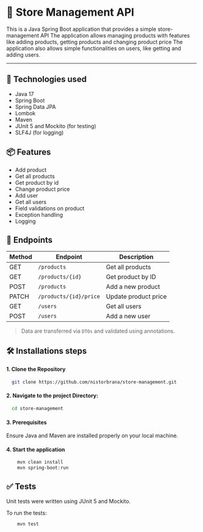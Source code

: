 # 🛒 Store Management API
This is a Java Spring Boot application that provides a simple store-management API
The application allows managing products with features like adding products, getting products and changing product price
The application also allows simple functionalities on users, like getting and adding users.

---

## 🚀 Technologies used
- Java 17
- Spring Boot
- Spring Data JPA
- Lombok
- Maven
- JUnit 5 and Mockito (for testing)
- SLF4J (for logging)

## 📦 Features
- Add product
- Get all products
- Get product by id
- Change product price
- Add user
- Get all users
- Field validations on product
- Exception handling
- Logging


## 📑 Endpoints

| Method | Endpoint               | Description          |
|--------|------------------------|----------------------|
| GET    | `/products`            | Get all products     |
| GET    | `/products/{id}`       | Get product by ID    |
| POST   | `/products`            | Add a new product    |
| PATCH  | `/products/{id}/price` | Update product price |
| GET    | `/users`               | Get all users        |
| POST   | `/users`               | Add a new user       |

> Data are transferred via `DTOs` and validated using annotations.

## 🛠 Installations steps

#### 1. Clone the Repository
```bash
  git clone https://github.com/nistorbrana/store-management.git
```
#### 2. Navigate to the project Directory:

```bash
  cd store-management
```
#### 3. Prerequisites
Ensure Java and Maven are installed properly on your local machine.

#### 4. Start the application
```bash
    mvn clean install
    mvn spring-boot:run
```

## ✅ Tests

Unit tests were written using JUnit 5 and Mockito.

To run the tests:
```bash
    mvn test
```
